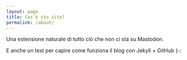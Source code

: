 ```yaml
---
layout: page
title: Cos'è sto sito?
permalink: /about/
---
```


Una estensione naturale di tutto ciò che non ci sta su Mastodon. 

E anche un test per capire come funziona il blog con Jekyll + GitHub (-:
